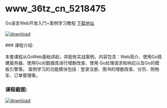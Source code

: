 # www_36tz_cn_5218475
Go语言Web开发入门+案例学习教程
[下载地址](http://www.36tz.cn/article/5218475 "下载地址")
<br/></br>[![download](http://36tz.cn/muke_img/2021_02_1-54-300x190.png "下载地址")](http://www.36tz.cn/article/5218475 "下载地址")
<br/></br>### 课程介绍:<br/></br>本套课程从GoWeb基础讲起，并配有实战案例，内容包含：Web简介、使用Go搭建服务器、使用Go对数据库进行增删改查、使用 Go处理请求和响应以及Go的模板引擎等。
案例学习的功能模块包括：登录注册、图书的增删改查、分页、购物车、订单管理等。

### 课程截图:
[![download](http://36tz.cn/muke_img/2021_02_2-58.png "下载地址")](http://www.36tz.cn/article/5218475 "下载地址")
